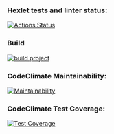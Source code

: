 ### Hexlet tests and linter status:

[![Actions Status](https://github.com/leokalentev/java-project-78/actions/workflows/hexlet-check.yml/badge.svg)](https://github.com/leokalentev/java-project-78/actions)

### Build

[![build project](https://github.com/leokalentev/java-project-78/actions/workflows/main.yml/badge.svg)](https://github.com/leokalentev/java-project-78/actions/workflows/main.yml)

### CodeClimate Maintainability:

[![Maintainability](https://api.codeclimate.com/v1/badges/293e29604f2cfe8773e8/maintainability)](https://codeclimate.com/github/leokalentev/java-project-78/maintainability)

### CodeClimate Test Coverage:

[![Test Coverage](https://api.codeclimate.com/v1/badges/293e29604f2cfe8773e8/test_coverage)](https://codeclimate.com/github/leokalentev/java-project-78/test_coverage)
